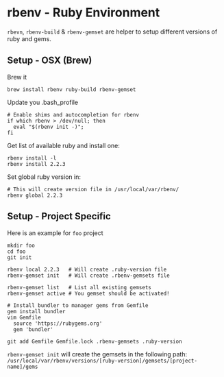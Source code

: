 # rbenv - Ruby Environment

``rbevn``, ``rbenv-build`` & ``rbenv-gemset`` are helper to setup different versions of ruby and gems.

## Setup - OSX (Brew)
Brew it
```shell
brew install rbenv ruby-build rbenv-gemset
```

Update you .bash_profile
```shell
# Enable shims and autocompletion for rbenv
if which rbenv > /dev/null; then
  eval "$(rbenv init -)";
fi
```

Get list of available ruby and install one:
```shell
rbenv install -l
rbenv install 2.2.3
```

Set global ruby version in:
```shell
# This will create version file in /usr/local/var/rbenv/
rbenv global 2.2.3
```

## Setup - Project Specific
Here is an example for ``foo`` project
```shell
mkdir foo
cd foo
git init

rbenv local 2.2.3   # Will create .ruby-version file
rbenv-gemset init   # Will create .rbenv-gemsets file

rbenv-gemset list   # List all existing gemsets
rbenv-gemset active # You gemset should be activated!

# Install bundler to manager gems from Gemfile
gem install bundler
vim Gemfile
  source 'https://rubygems.org'
  gem 'bundler'

git add Gemfile Gemfile.lock .rbenv-gemsets .ruby-version
```

``rbenv-gemset init`` will create the gemsets in the following path: ``/usr/local/var/rbenv/versions/[ruby-version]/gemsets/[project-name]/gems``
